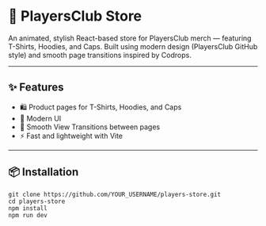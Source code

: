 # 🧢 PlayersClub Store

An animated, stylish React-based store for PlayersClub merch — featuring T-Shirts, Hoodies, and Caps. Built using modern design (PlayersClub GitHub style) and smooth page transitions inspired by Codrops.

---

## ✨ Features

- 🛍️ Product pages for T-Shirts, Hoodies, and Caps
- 🎨 Modern UI
- 🔁 Smooth View Transitions between pages 
- ⚡ Fast and lightweight with Vite

---

## 📦 Installation

```
git clone https://github.com/YOUR_USERNAME/players-store.git
cd players-store
npm install
npm run dev
```

